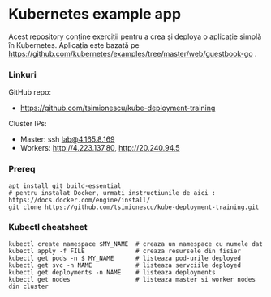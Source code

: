 # Kubernetes example app

Acest repository conține exerciții pentru a crea și deploya o aplicație simplă în Kubernetes. Aplicația este bazată pe https://github.com/kubernetes/examples/tree/master/web/guestbook-go .


### Linkuri
GitHub repo:
-  https://github.com/tsimionescu/kube-deployment-training

Cluster IPs: 
- Master: ssh lab@4.165.8.169
- Workers: http://4.223.137.80, http://20.240.94.5 

### Prereq

    apt install git build-essential
    # pentru instalat Docker, urmati instructiunile de aici : https://docs.docker.com/engine/install/
    git clone https://github.com/tsimionescu/kube-deployment-training.git

### Kubectl cheatsheet
    
    kubectl create namespace $MY_NAME  # creaza un namespace cu numele dat
    kubectl apply -f FILE              # creaza resursele din fisier
    kubectl get pods -n $ MY_NAME      # listeaza pod-urile deployed
    kubectl get svc -n NAME            # listeaza servciile deployed
    kubectl get deployments -n NAME    # listeaza deployments
    kubectl get nodes                  # listeaza master si worker nodes din cluster
